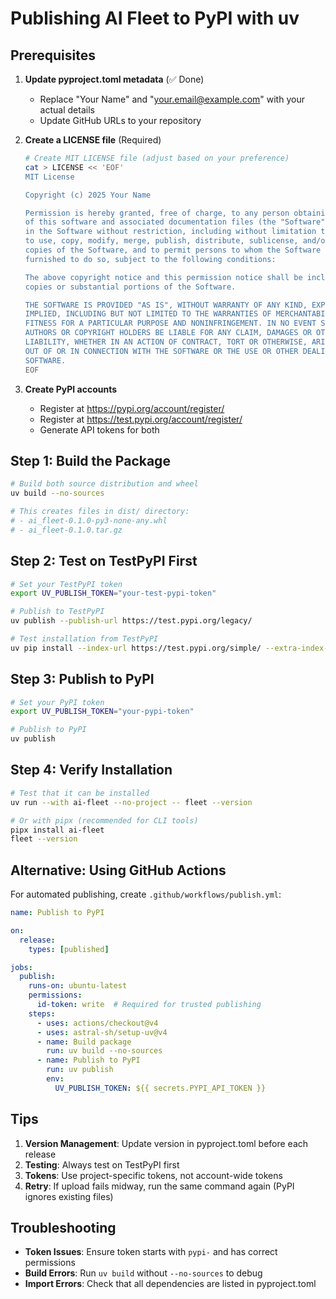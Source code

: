 # Publishing AI Fleet to PyPI with uv

## Prerequisites

1. **Update pyproject.toml metadata** (✅ Done)
   - Replace "Your Name" and "your.email@example.com" with your actual details
   - Update GitHub URLs to your repository

2. **Create a LICENSE file** (Required)
   ```bash
   # Create MIT LICENSE file (adjust based on your preference)
   cat > LICENSE << 'EOF'
   MIT License

   Copyright (c) 2025 Your Name

   Permission is hereby granted, free of charge, to any person obtaining a copy
   of this software and associated documentation files (the "Software"), to deal
   in the Software without restriction, including without limitation the rights
   to use, copy, modify, merge, publish, distribute, sublicense, and/or sell
   copies of the Software, and to permit persons to whom the Software is
   furnished to do so, subject to the following conditions:

   The above copyright notice and this permission notice shall be included in all
   copies or substantial portions of the Software.

   THE SOFTWARE IS PROVIDED "AS IS", WITHOUT WARRANTY OF ANY KIND, EXPRESS OR
   IMPLIED, INCLUDING BUT NOT LIMITED TO THE WARRANTIES OF MERCHANTABILITY,
   FITNESS FOR A PARTICULAR PURPOSE AND NONINFRINGEMENT. IN NO EVENT SHALL THE
   AUTHORS OR COPYRIGHT HOLDERS BE LIABLE FOR ANY CLAIM, DAMAGES OR OTHER
   LIABILITY, WHETHER IN AN ACTION OF CONTRACT, TORT OR OTHERWISE, ARISING FROM,
   OUT OF OR IN CONNECTION WITH THE SOFTWARE OR THE USE OR OTHER DEALINGS IN THE
   SOFTWARE.
   EOF
   ```

3. **Create PyPI accounts**
   - Register at https://pypi.org/account/register/
   - Register at https://test.pypi.org/account/register/
   - Generate API tokens for both

## Step 1: Build the Package

```bash
# Build both source distribution and wheel
uv build --no-sources

# This creates files in dist/ directory:
# - ai_fleet-0.1.0-py3-none-any.whl
# - ai_fleet-0.1.0.tar.gz
```

## Step 2: Test on TestPyPI First

```bash
# Set your TestPyPI token
export UV_PUBLISH_TOKEN="your-test-pypi-token"

# Publish to TestPyPI
uv publish --publish-url https://test.pypi.org/legacy/

# Test installation from TestPyPI
uv pip install --index-url https://test.pypi.org/simple/ --extra-index-url https://pypi.org/simple/ ai-fleet
```

## Step 3: Publish to PyPI

```bash
# Set your PyPI token
export UV_PUBLISH_TOKEN="your-pypi-token"

# Publish to PyPI
uv publish
```

## Step 4: Verify Installation

```bash
# Test that it can be installed
uv run --with ai-fleet --no-project -- fleet --version

# Or with pipx (recommended for CLI tools)
pipx install ai-fleet
fleet --version
```

## Alternative: Using GitHub Actions

For automated publishing, create `.github/workflows/publish.yml`:

```yaml
name: Publish to PyPI

on:
  release:
    types: [published]

jobs:
  publish:
    runs-on: ubuntu-latest
    permissions:
      id-token: write  # Required for trusted publishing
    steps:
      - uses: actions/checkout@v4
      - uses: astral-sh/setup-uv@v4
      - name: Build package
        run: uv build --no-sources
      - name: Publish to PyPI
        run: uv publish
        env:
          UV_PUBLISH_TOKEN: ${{ secrets.PYPI_API_TOKEN }}
```

## Tips

1. **Version Management**: Update version in pyproject.toml before each release
2. **Testing**: Always test on TestPyPI first
3. **Tokens**: Use project-specific tokens, not account-wide tokens
4. **Retry**: If upload fails midway, run the same command again (PyPI ignores existing files)

## Troubleshooting

- **Token Issues**: Ensure token starts with `pypi-` and has correct permissions
- **Build Errors**: Run `uv build` without `--no-sources` to debug
- **Import Errors**: Check that all dependencies are listed in pyproject.toml